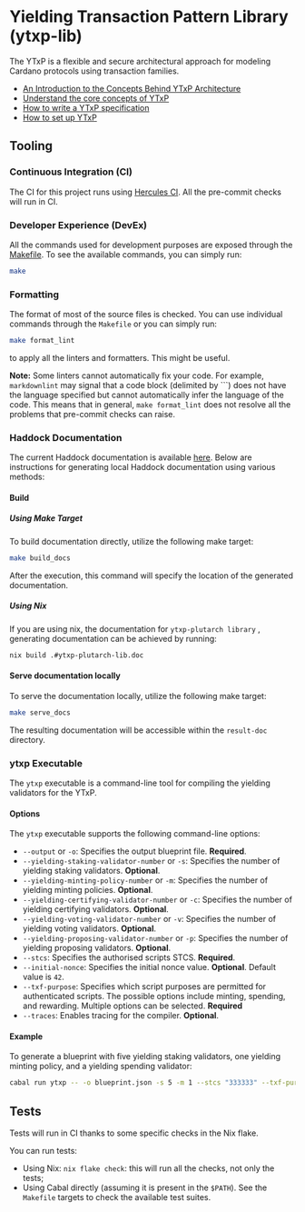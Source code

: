 # Yielding Transaction Pattern Library (ytxp-lib)

The YTxP is a flexible and secure architectural approach for modeling Cardano protocols using transaction families.

* [An Introduction to the Concepts Behind YTxP Architecture](https://www.mlabs.city/blog/an-introduction-to-the-concepts-behind-ytxp-architecture)
* [Understand the core concepts of YTxP](/docs/)
* [How to write a YTxP specification](/ytxp-plutarch/examples/direct-offer/doc/tutorials/specification.md)
* [How to set up YTxP](/ytxp-plutarch/examples/direct-offer/doc/tutorials/setup.md)

## Tooling

### Continuous Integration (CI)
The CI for this project runs using [Hercules CI](https://hercules-ci.com). All the pre-commit checks will run in CI.

### Developer Experience (DevEx)
All the commands used for development purposes are exposed through the [Makefile](./Makefile). To see the available commands, you can simply run:

```bash
make
```

### Formatting
The format of most of the source files is checked. You can use individual commands through the `Makefile` or you can simply run:

```bash
make format_lint
```

to apply all the linters and formatters. This might be useful.

**Note:** Some linters cannot automatically fix your code. For example, `markdownlint` may signal that a code block (delimited by ```) does not have the language specified but cannot automatically infer the language of the code. This means that in general, `make format_lint` does not resolve all the problems that pre-commit checks can raise.

### Haddock Documentation

The current Haddock documentation is available [here](https://mlabs-haskell.github.io/ytxp-lib/). Below are instructions for generating local Haddock documentation using various methods:

#### Build

##### Using Make Target
To build documentation directly, utilize the following make target:

```bash
make build_docs
```

After the execution, this command will specify the location of the generated documentation.

##### Using Nix

If you are using nix, the documentation for `ytxp-plutarch library` , generating documentation can be achieved by running:

```bash
nix build .#ytxp-plutarch-lib.doc
```

#### Serve documentation locally

To serve the documentation locally, utilize the following make target:

```bash
make serve_docs
```

The resulting documentation will be accessible within the `result-doc` directory.

### ytxp Executable

The `ytxp` executable is a command-line tool for compiling the yielding validators for the YTxP.

#### Options

The `ytxp` executable supports the following command-line options:

* `--output` or `-o`: Specifies the output blueprint file. **Required**.
* `--yielding-staking-validator-number` or `-s`: Specifies the number of yielding staking validators. **Optional**.
* `--yielding-minting-policy-number` or `-m`: Specifies the number of yielding minting policies. **Optional**.
* `--yielding-certifying-validator-number` or `-c`: Specifies the number of yielding certifying validators. **Optional**.
* `--yielding-voting-validator-number` or `-v`: Specifies the number of yielding voting validators. **Optional**.
* `--yielding-proposing-validator-number` or `-p`: Specifies the number of yielding proposing validators. **Optional**.
* `--stcs`: Specifies the authorised scripts STCS. **Required**.
* `--initial-nonce`: Specifies the initial nonce value. **Optional**. Default value is `42`.
* `--txf-purpose`: Specifies which script purposes are permitted for authenticated scripts. The possible options include minting, spending, and rewarding. Multiple options can be selected. **Required**
* `--traces`: Enables tracing for the compiler. **Optional**.

#### Example

To generate a blueprint with five yielding staking validators, one yielding minting policy, and a yielding spending validator:

```bash
cabal run ytxp -- -o blueprint.json -s 5 -m 1 --stcs "333333" --txf-purpose rewarding
```

## Tests
Tests will run in CI thanks to some specific checks in the Nix flake.

You can run tests:

* Using Nix: `nix flake check`: this will run all the checks, not only the tests;
* Using Cabal directly (assuming it is present in the `$PATH`). See the `Makefile` targets to check the available test suites.
